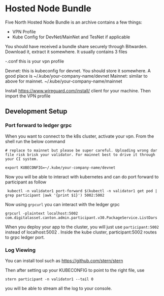 # Hosted Node Bundle

Five North Hosted Node Bundle is an archive contains a few things:

- VPN Profile
- Kube Config for DevNet/MainNet and TesNet if applicable

You should have received a bundle share securely through Bitwarden. Download it, extract it somewhere. It usually contains 3 files

<your-company-name>-<your-name>.conf this is your vpn profile

Devnet: this is kubeconfig for devnet. You should store it somewhere. A good place is ~/.kube/your-company-name/devnet
Mainnet: similar to above for mainnet. ~/.kube/your-company-name/mainnet

Install https://www.wireguard.com/install/ client for your machine. Then import the VPN profile

## Development Setup

### Port forward to ledger grpc 

When you want to connect to the k8s cluster, activate your vpn. From the shell run the below command

```
# replace to mainnet but please be super careful. Uploading wrong dar file risk brisk your validator. For mainnet best to drive it through your CI system. 

export KUBECONFIG=~/.kube/your-company-name/devnet
```

Now you will be able to interact with kubernetes and can do port forward to participant as follow

```
 kubectl -n validator1 port-forward $(kubectl -n validator1 get pod | grep participant |awk '{print $1}') 5002:5002
```

Now using `grpcurl` you can interact with the ledger grpc 

```
grpcurl -plaintext localhost:5002 com.digitalasset.canton.admin.participant.v30.PackageService.ListDars
```

When you deploy your app to the cluster, you will just use `participant:5002` instead of  localhost:5002 . Inside the kube cluster, participant:5002 routes to grpc ledger port.

### Log Viewing

You can install tool such as https://github.com/stern/stern

Then after setting up your KUBECONFIG to point to the right file, use

```
stern participant -n validator1 --tail 0
```

you will be able to stream all the log to your console.
